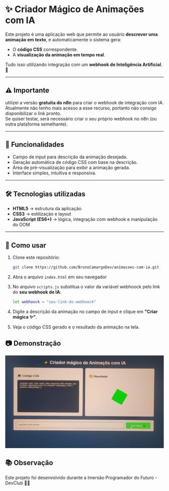 # ✨ Criador Mágico de Animações com IA  

Este projeto é uma aplicação web que permite ao usuário **descrever uma animação em texto**, e automaticamente o sistema gera:  

- O **código CSS** correspondente.  
- A **visualização da animação em tempo real**.  

Tudo isso utilizando integração com um **webhook de Inteligência Artificial**. 🚀 

---

## ⚠️ Importante
utilizei a versão **gratuita do n8n** para criar o webhook de integração com IA.  
Atualmente não tenho mais acesso a esse recurso, portanto não consigo disponibilizar o link pronto.  
Se quiser testar, será necessário criar o seu próprio webhook no n8n (ou outra plataforma semelhante). 

---

## 📌 Funcionalidades
- Campo de input para descrição da animação desejada.  
- Geração automática de código CSS com base na descrição.  
- Área de pré-visualização para exibir a animação gerada.  
- Interface simples, intuitiva e responsiva.  

---

## 🛠️ Tecnologias utilizadas
- **HTML5** → estrutura da aplicação  
- **CSS3** → estilização e layout  
- **JavaScript (ES6+)** → lógica, integração com webhook e manipulação do DOM  

---

## 🚀 Como usar
1. Clone este repositório:
   ```bash
   git clone https://github.com/BrunoCamargoDev/animacoes-com-ia.git
   ```
2. Abra o arquivo `index.html` em seu navegador

3. No arquivo `scripts.js` substitua o valor da variável webhoock pelo link do **seu webhook de IA**:
    ``` bash
    let webhoock = "seu-link-do-webhoock"
    ```
4. Digite a descrição da animação no campo de input e clique em **"Criar mágica ✨"**.

5. Veja o código CSS gerado e o resultado da animação na tela.

## 📷 Demonstração
![Tela inicial do projeto](img.jpg)

## 📚 Observação

Este projeto foi desenvolvido durante a Imersão Programador do Futuro - DevClub 🧑‍💻
